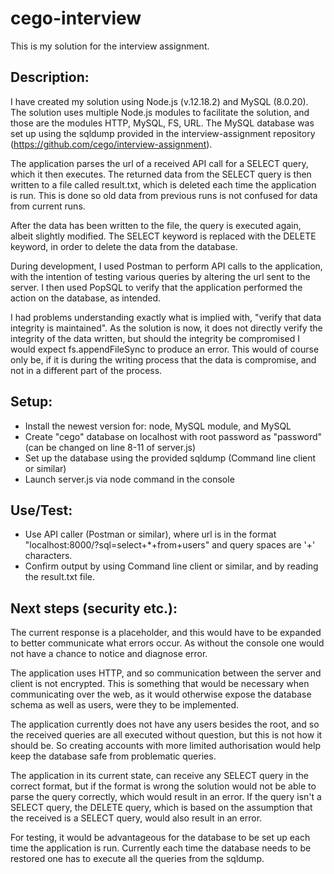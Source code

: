 # cego-interview
This is my solution for the interview assignment.

## Description:
I have created my solution using Node.js (v.12.18.2) and MySQL (8.0.20).
The solution uses multiple Node.js modules to facilitate the solution, and those are the modules HTTP, MySQL, FS, URL. The MySQL database was set up using the sqldump provided in the interview-assignment repository (https://github.com/cego/interview-assignment).

The application parses the url of a received API call for a SELECT query, which it then executes. The returned data from the SELECT query is then written to a file called result.txt, which is deleted each time the application is run. This is done so old data from previous runs is not confused for data from current runs.

After the data has been written to the file, the query is executed again, albeit slightly modified. The SELECT keyword is replaced with the DELETE keyword, in order to delete the data from the database.

During development, I used Postman to perform API calls to the application, with the intention of testing various queries by altering the url sent to the server. I then used PopSQL to verify that the application performed the action on the database, as intended.

I had problems understanding exactly what is implied with, "verify that data integrity is maintained". As the solution is now, it does not directly verify the integrity of the data written, but should the integrity be compromised I would expect fs.appendFileSync to produce an error. This would of course only be, if it is during the writing process that the data is compromise, and not in a different part of the process.

## Setup:
* Install the newest version for: node, MySQL module, and MySQL
* Create "cego" database on localhost with root password as "password" (can be changed on line 8-11 of server.js)
* Set up the database using the provided sqldump (Command line client or similar)
* Launch server.js via node command in the console

## Use/Test:
* Use API caller (Postman or similar), where url is in the format "localhost:8000/?sql=select+*+from+users" and query spaces are '+' characters.
* Confirm output by using Command line client or similar, and by reading the result.txt file.

## Next steps (security etc.):
The current response is a placeholder, and this would have to be expanded to better communicate what errors occur. As without the console one would not have a chance to notice and diagnose error. 

The application uses HTTP, and so communication between the server and client is not encrypted. This is something that would be necessary when communicating over the web, as it would otherwise expose the database schema as well as users, were they to be implemented.

The application currently does not have any users besides the root, and so the received queries are all executed without question, but this is not how it should be. So creating accounts with more limited authorisation would help keep the database safe from problematic queries.

The application in its current state, can receive any SELECT query in the correct format, but if the format is wrong the solution would not be able to parse the query correctly, which would result in an error. If the query isn't a SELECT query, the DELETE query, which is based on the assumption that the received is a SELECT query, would also result in an error.

For testing, it would be advantageous for the database to be set up each time the application is run. Currently each time the database needs to be restored one has to execute all the queries from the sqldump.
